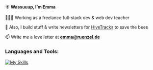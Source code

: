 <h4>☀️ Wassuuup, I’m Emma</h4>

👩🏼‍💻 Working as a freelance full-stack dev & web dev teacher 

🐝 Also, I build stuff & write newsletters for [HiveTracks](www.hivetracks.com) to save the bees

📫 Write me a love letter at **emma@ruenzel.de**

<h3 align="left">Languages and Tools:</h3>

[![My Skills](https://skillicons.dev/icons?i=raspberrypi,ruby,html,css,js,postgres&perline=3)](https://skillicons.dev)
